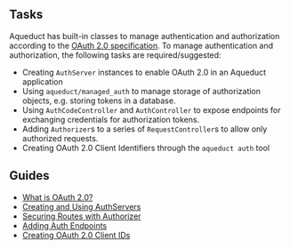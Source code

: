 ## Tasks

Aqueduct has built-in classes to manage authentication and authorization according to the [OAuth 2.0 specification](https://tools.ietf.org/html/rfc6749).  To manage authentication and authorization, the following tasks are required/suggested:

- Creating `AuthServer` instances to enable OAuth 2.0 in an Aqueduct application
- Using `aqueduct/managed_auth` to manage storage of authorization objects, e.g. storing tokens in a database.
- Using `AuthCodeController` and `AuthController` to expose endpoints for exchanging credentials for authorization tokens.
- Adding `Authorizer`s to a series of `RequestController`s to allow only authorized requests.
- Creating OAuth 2.0 Client Identifiers through the `aqueduct auth` tool

## Guides

- [What is OAuth 2.0?](what_is_oauth.md)
- [Creating and Using AuthServers](server.md)
- [Securing Routes with Authorizer](authorizer.md)
- [Adding Auth Endpoints](controllers.md)
- [Creating OAuth 2.0 Client IDs](cli.md)
